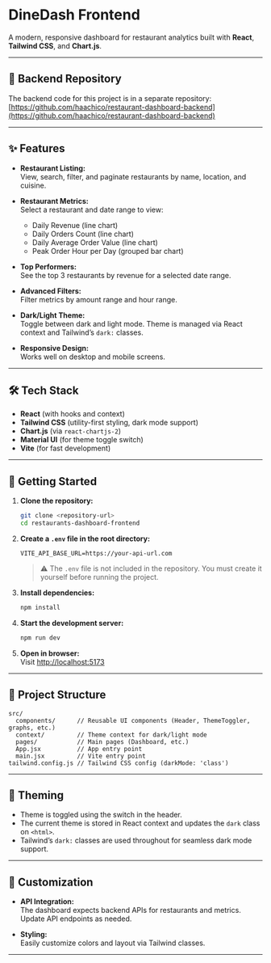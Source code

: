 # DineDash Frontend

A modern, responsive dashboard for restaurant analytics built with **React**, **Tailwind CSS**, and **Chart.js**.

---

## 🔗 Backend Repository

The backend code for this project is in a separate repository:  
[https://github.com/haachico/restaurant-dashboard-backend](https://github.com/haachico/restaurant-dashboard-backend)

---

## ✨ Features

- **Restaurant Listing:**  
  View, search, filter, and paginate restaurants by name, location, and cuisine.

- **Restaurant Metrics:**  
  Select a restaurant and date range to view:
  - Daily Revenue (line chart)
  - Daily Orders Count (line chart)
  - Daily Average Order Value (line chart)
  - Peak Order Hour per Day (grouped bar chart)

- **Top Performers:**  
  See the top 3 restaurants by revenue for a selected date range.

- **Advanced Filters:**  
  Filter metrics by amount range and hour range.

- **Dark/Light Theme:**  
  Toggle between dark and light mode. Theme is managed via React context and Tailwind’s `dark:` classes.

- **Responsive Design:**  
  Works well on desktop and mobile screens.

---

## 🛠️ Tech Stack

- **React** (with hooks and context)
- **Tailwind CSS** (utility-first styling, dark mode support)
- **Chart.js** (via `react-chartjs-2`)
- **Material UI** (for theme toggle switch)
- **Vite** (for fast development)

---

## 🚀 Getting Started

1. **Clone the repository:**
    ```bash
    git clone <repository-url>
    cd restaurants-dashboard-frontend
    ```

2. **Create a `.env` file in the root directory:**
    ```
    VITE_API_BASE_URL=https://your-api-url.com
    ```
    > ⚠️ The `.env` file is not included in the repository. You must create it yourself before running the project.

3. **Install dependencies:**
    ```bash
    npm install
    ```

4. **Start the development server:**
    ```bash
    npm run dev
    ```

5. **Open in browser:**  
    Visit [http://localhost:5173](http://localhost:5173)

---

## 📁 Project Structure

```
src/
  components/      // Reusable UI components (Header, ThemeToggler, graphs, etc.)
  context/         // Theme context for dark/light mode
  pages/           // Main pages (Dashboard, etc.)
  App.jsx          // App entry point
  main.jsx         // Vite entry point
tailwind.config.js // Tailwind CSS config (darkMode: 'class')
```

---

## 🎨 Theming

- Theme is toggled using the switch in the header.
- The current theme is stored in React context and updates the `dark` class on `<html>`.
- Tailwind’s `dark:` classes are used throughout for seamless dark mode support.

---

## 📝 Customization

- **API Integration:**  
  The dashboard expects backend APIs for restaurants and metrics. Update API endpoints as needed.

- **Styling:**  
  Easily customize colors and layout via Tailwind classes.

---
